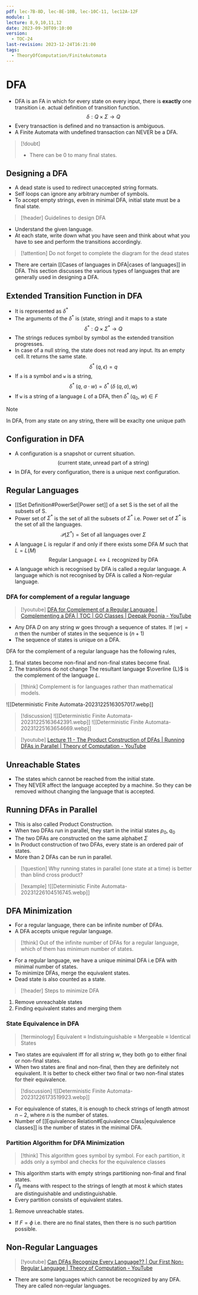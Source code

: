 ```yaml
---
pdf: lec-7B-8D, lec-8E-10B, lec-10C-11, lec12A-12F
module: 1
lecture: 8,9,10,11,12
date: 2023-09-30T09:10:00
version:
  - TOC-24
last-revision: 2023-12-24T16:21:00
tags:
  - TheoryOfComputation/FiniteAutomata
---
```

# DFA

- DFA is an FA in which for every state on every input, there is **exactly** one transition i.e. actual definition of transition function.
$$
\delta : Q \times \Sigma \rightarrow Q
$$
- Every transaction is defined and no transaction is ambiguous.
- A Finite Automata with undefined transaction can NEVER be a DFA.

> [!doubt] 
> - There can be 0 to many final states.

## Designing a DFA

- A dead state is used to redirect unaccepted string formats.
- Self loops can ignore any arbitrary number of symbols.
- To accept empty strings, even in minimal DFA, initial state must be a final state.

> [!header] Guidelines to design DFA
- Understand the given language.
- At each state, write down what you have seen and think about what you have to see and perform the transitions accordingly.

> [!attention] Do not forget to complete the diagram for the dead states

- There are certain [[Cases of languages in DFA|cases of languages]] in DFA. This section discusses the various types of languages that are generally used in designing a DFA.

## Extended Transition Function in DFA

- It is represented as $\delta^*$ 
- The arguments of the $\delta^*$ is (state, string) and it maps to a state
$$
\delta^\ast : Q \times \Sigma^\ast \rightarrow Q
$$
- The strings reduces symbol by symbol as the extended transition progresses.
- In case of a null string, the state does not read any input. Its an empty cell. It returns the same state.
$$
\delta^*\;(q, \epsilon) = q
$$
- If `a` is a symbol and `w` is a string,
$$
\delta^* \;(q,\;a \cdot w) = \delta^* \;(\delta\;(q, a), w)
$$
- If `w` is a string of a language $L$ of a DFA, then $\delta^\ast \;(q_0,\; w) \in F$ 

> [!NOTE] 
> In DFA, from any state on any string, there will be exaclty one unique path

## Configuration in DFA
- A configuration is a snapshot or current situation.
$$
(\text{current state}, \text{unread part of a string})
$$
- In DFA, for every configuration, there is a unique next configuration.

## Regular Languages

- [[Set Definition#PowerSet|Power set]] of a set S is the set of all the subsets of S.
- Power set of $\Sigma^*$ is the set of all the subsets of $\Sigma^*$ i.e. Power set of $\Sigma^* {}$ is the set of all the languages.
$$
\mathcal{P}(\Sigma^\ast) = \text{Set of all languages over } \Sigma
$$
- A language $L$ is regular if and only if there exists some DFA ${} M$ such that ${} L = L(M)$
$$
\text{Regular Language } L \leftrightarrow L \text{ recognized by DFA}
$$
- A language which is recognised by DFA is called a regular language. A language which is not recognised by DFA is called a Non-regular language.

### DFA for complement of a regular language
> [!youtube] [DFA for Complement of a Regular Language | Complementing a DFA | TOC | GO Classes | Deepak Poonia - YouTube](https://www.youtube.com/watch?v=HE2iPU8qZaQ)

- Any DFA $D$ on any string $w$ goes through a sequence of states. If $\mid w \mid = n$ then the number of states in the sequence is $(n + 1)$
- The sequence of states is unique on a DFA.

DFA for the complement of a regular language has the following rules,
1. final states become non-final and non-final states become final.
2. The transitions do not change
The resultant language $\overline {L}$ is the complement of the language $L$.

> [!think] 
> Complement is for languages rather than mathematical models.

![[Deterministic Finite Automata-20231225163057017.webp]]

> [!discussion] 
> ![[Deterministic Finite Automata-20231225163642391.webp]]
> ![[Deterministic Finite Automata-20231225163654669.webp]]

> [!youtube] [Lecture 11 - The Product Construction of DFAs | Running DFAs in Parallel | Theory of Computation - YouTube](https://www.youtube.com/watch?v=jadiLyb2hT4)

## Unreachable States
- The states which cannot be reached from the initial state.
- They NEVER affect the language accepted by a machine. So they can be removed without changing the language that is accepted.

## Running DFAs in Parallel
- This is also called Product Construction.
- When two DFAs run in parallel, they start in the initial states $p_0,\; q_0$ 
- The two DFAs are constructed on the same alphabet $\Sigma$ 
- In Product construction of two DFAs, every state is an ordered pair of states.
- More than 2 DFAs can be run in parallel.

> [!question] 
> Why running states in parallel (one state at a time) is better than blind cross product?



> [!example] 
> ![[Deterministic Finite Automata-20231226104516745.webp]]

## DFA Minimization

- For a regular language, there can be infinite number of DFAs.
- A DFA accepts unique regular language.

> [!think] 
> Out of the infinite number of DFAs for a regular language, which of them has minimum number of states.

- For a regular language, we have a unique minimal DFA i.e DFA with minimal number of states.
- To minimize DFAs, merge the equivalent states.
- Dead state is also counted as a state.

> [!header] Steps to minimize DFA
1. Remove unreachable states
2. Finding equivalent states and merging them

### State Equivalence in DFA

> [!terminology]
> Equivalent $\equiv$ Indistuinguishable $\equiv$ Mergeable $\equiv$ Identical States

- Two states are equivalent iff for all string $w$, they both go to either final or non-final states.
- When two states are final and non-final, then they are definitely not equivalent. It is better to check either two final or two non-final states for their equivalence.

> [!discussion] 
> ![[Deterministic Finite Automata-20231226173519923.webp]]

- For equivalence of states, it is enough to check strings of length atmost $n - 2$, where $n$ is the number of states.
- Number of [[Equivalence Relation#Equivalence Class|equivalence classes]] is the number of states in the minimal DFA.

### Partition Algorithm for DFA Minimization

> [!think] 
> This algorithm goes symbol by symbol. For each partition, it adds only a symbol and checks for the equivalence classes
- This algorithm starts with empty strings partitioning non-final and final states.
- $\Pi_k$ means with respect to the strings of length at most $k$ which states are distinguishable and undistinguishable.
- Every partition consists of equivalent states.

1. Remove unreachable states.

- If $F = \phi$ i.e. there are no final states, then there is no such partition possible.

## Non-Regular Languages
> [!youtube] [Can DFAs Recognize Every Language?? | Our First Non-Regular Language | Theory of Computation - YouTube](https://www.youtube.com/watch?v=oHhCBfYhXPg)

- There are some languages which cannot be recognized by any DFA. They are called non-regular languages.
